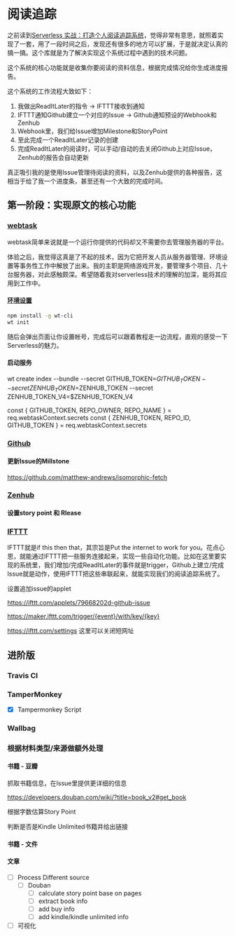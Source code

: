 阅读追踪
===

之前读到[Serverless 实战：打造个人阅读追踪系统](https://blog.jimmylv.info/2017-06-30-serverless-in-action-build-personal-reading-statistics-system/)，觉得非常有意思，就照着实现了一套，用了一段时间之后，发现还有很多的地方可以扩展，于是就决定认真的搞一搞。这个库就是为了解决实现这个系统过程中遇到的技术问题。

这个系统的核心功能就是收集你要阅读的资料信息，根据完成情况给你生成进度报告。

这个系统的工作流程大致如下：
1. 我做出ReadItLater的指令 -> IFTTT接收到通知
2. IFTTT通知Github建立一个对应的Issue -> Github通知预设的Webhook和Zenhub
3. Webhook里，我们给Issue增加Milestone和StoryPoint
4. 至此完成一个ReadItLater记录的创建
5. 完成ReadItLater的阅读时，可以手动/自动的去关闭Github上对应Issue，Zenhub的报告会自动更新

真正吸引我的是使用Issue管理待阅读的资料，以及Zenhub提供的各种报告，这相当于给了我一个进度条，甚至还有一个大致的完成时间。

## 第一阶段：实现原文的核心功能

### [webtask](https://webtask.io)

webtask简单来说就是一个运行你提供的代码却又不需要你去管理服务器的平台。

体验之后，我觉得这真是了不起的技术，因为它把开发人员从服务器管理、环境设置等事务性工作中解放了出来。我的主职是网络游戏开发，要管理多个项目、几十台服务器，对此感触颇深。希望随着我对serverless技术的理解的加深，能将其应用到工作中。

#### [环境设置](https://webtask.io/cli)

``` bash
npm install -g wt-cli
wt init
```

随后会弹出页面让你设置帐号，完成后可以跟着教程走一边流程，直观的感受一下Serverless的魅力。

#### 启动服务

wt create index --bundle --secret GITHUB_TOKEN=$GITHUB_TOKEN --secret ZENHUB_TOKEN=$ZENHUB_TOKEN --secret ZENHUB_TOKEN_V4=$ZENHUB_TOKEN_V4

const { GITHUB_TOKEN, REPO_OWNER, REPO_NAME } = req.webtaskContext.secrets
const { ZENHUB_TOKEN, REPO_ID, GITHUB_TOKEN } = req.webtaskContext.secrets

### [Github](https://www.github.com)

#### 更新Issue的Millstone

https://github.com/matthew-andrews/isomorphic-fetch

### [Zenhub](https://www.zenhub.com)

####  设置story point 和 Rlease

### [IFTTT](https://www.ifttt.com)

IFTTT就是if this then that，其宗旨是Put the internet to work for you。花点心思，就能通过IFTTT把一些服务连接起来，实现一些自动化功能。比如在这里要实现的系统里，我们增加/完成ReadItLater的事件就是trigger，Github上建立/完成Issue就是动作，使用IFTTT把这些串联起来，就能实现我们的阅读追踪系统了。

设置追加issue的applet

https://ifttt.com/applets/79668202d-github-issue

https://maker.ifttt.com/trigger/{event}/with/key/{key}

https://ifttt.com/settings 这里可以关闭短网址

## 进阶版

### Travis CI

### TamperMonkey
 
- [x] Tampermonkey Script

### Wallbag

### 根据材料类型/来源做额外处理

#### 书籍 - 豆瓣

抓取书籍信息，在Issue里提供更详细的信息

https://developers.douban.com/wiki/?title=book_v2#get_book

根据字数估算Story Point

判断是否是Kindle Unlimited书籍并给出链接


#### 书籍 - 文件

#### 文章
- [ ] Process Different source
  - [ ] Douban
     - [ ] calculate story point base on pages
     - [ ] extract book info
     - [ ] add buy info
     - [ ] add kindle/kindle unlimited info
- [ ] 可视化